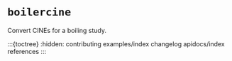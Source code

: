 # `boilercine`

Convert CINEs for a boiling study.

:::{toctree}
:hidden:
contributing
examples/index
changelog
apidocs/index
references
:::
